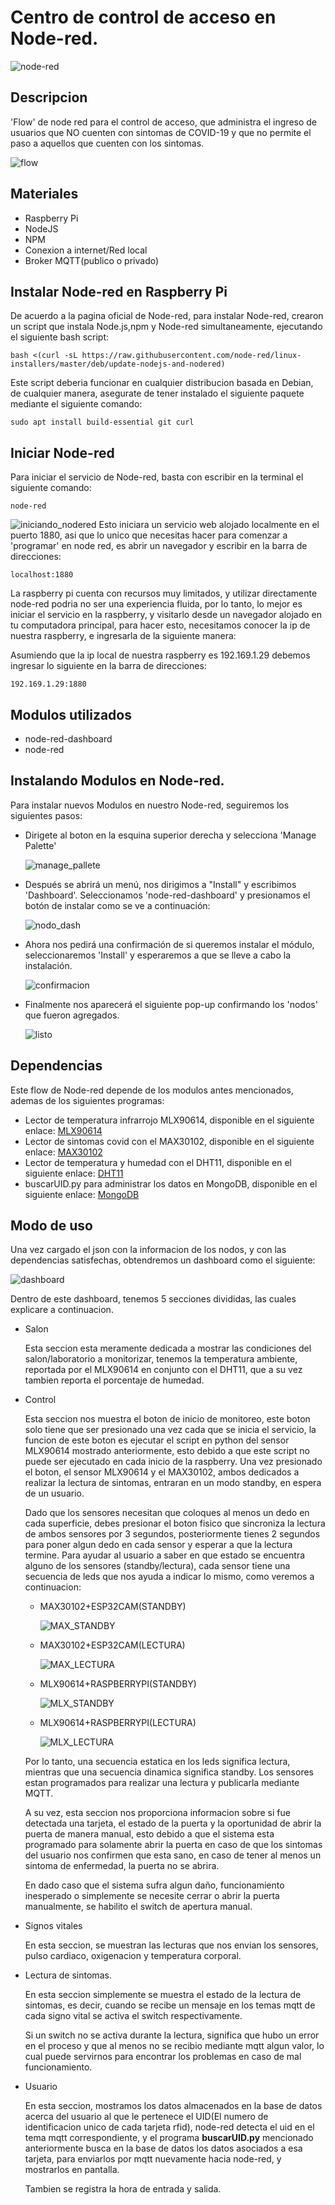 # Centro de control de acceso en Node-red.
![node-red](imagenes/Node-red-icon.png)
## Descripcion
'Flow' de node red para el control de acceso, que administra el ingreso de usuarios que NO cuenten con sintomas de COVID-19 y que no permite el paso a aquellos que cuenten con los sintomas.

![flow](imagenes/flow.png)
## Materiales
- Raspberry Pi
- NodeJS
- NPM
- Conexion a internet/Red local
- Broker MQTT(publico o privado)
## Instalar Node-red en Raspberry Pi
De acuerdo a la pagina oficial de Node-red, para instalar Node-red, crearon un script que instala Node.js,npm y Node-red simultaneamente, ejecutando el siguiente bash script:

`bash <(curl -sL https://raw.githubusercontent.com/node-red/linux-installers/master/deb/update-nodejs-and-nodered)`

Este script deberia funcionar en cualquier distribucion basada en Debian, de cualquier manera, asegurate de tener instalado el siguiente paquete mediante el siguiente comando:

`sudo apt install build-essential git curl`

## Iniciar Node-red

Para iniciar el servicio de Node-red, basta con escribir en la terminal el siguiente comando:

`node-red`

![iniciando_nodered](imagenes/iniciando-node-red.png)
Esto iniciara un servicio web alojado localmente en el puerto 1880, asi que lo unico que necesitas hacer para comenzar a 'programar' en node red, es abrir un navegador y escribir en la barra de direcciones:

`localhost:1880`

La raspberry pi cuenta con recursos muy limitados, y utilizar directamente node-red podria no ser una experiencia fluida, por lo tanto, lo mejor es iniciar el servicio en la raspberry, y visitarlo desde un navegador alojado en tu computadora principal, para hacer esto, necesitamos conocer la ip de nuestra raspberry, e ingresarla de la siguiente manera:

Asumiendo que la ip local de nuestra raspberry es 192.169.1.29 debemos ingresar lo siguiente en la barra de direcciones:

`192.169.1.29:1880`
## Modulos utilizados
- node-red-dashboard
- node-red
## Instalando Modulos en Node-red.
Para instalar nuevos Modulos en nuestro Node-red, seguiremos los siguientes pasos:

- Dirigete al boton en la esquina superior derecha y selecciona 'Manage Palette'
  
  ![manage_pallete](imagenes/manage.png)
- Después se abrirá un menú, nos dirigimos a "Install" y escribimos 'Dashboard'. Seleccionamos 'node-red-dashboard' y presionamos el botón de instalar como se ve a continuación:
  
  ![nodo_dash](imagenes/nodo_dashboard.png)
- Ahora nos pedirá una confirmación de si queremos instalar el módulo, seleccionaremos 'Install' y esperaremos a que se lleve a cabo la instalación.
  
  ![confirmacion](imagenes/confirmacion.png)
- Finalmente nos aparecerá el siguiente pop-up confirmando los 'nodos' que fueron agregados.
  
  ![listo](imagenes/listo.png)
## Dependencias
Este flow de Node-red depende de los modulos antes mencionados, ademas de los siguientes programas:

- Lector de temperatura infrarrojo MLX90614, disponible en el siguiente enlace: [MLX90614](https://github.com/ElierRosales/Capstone-project-Administrador-de-laboratorios/tree/main/MLX90614)
- Lector de sintomas covid con el MAX30102, disponible en el siguiente enlace: [MAX30102](https://github.com/ElierRosales/Capstone-project-Administrador-de-laboratorios/tree/main/MAX30102)
- Lector de temperatura y humedad con el DHT11, disponible en el siguiente enlace: [DHT11](https://github.com/ElierRosales/Capstone-project-Administrador-de-laboratorios/tree/main/DHT11)
- buscarUID.py para administrar los datos en MongoDB, disponible en el siguiente enlace: [MongoDB](https://github.com/ElierRosales/Capstone-project-Administrador-de-laboratorios/tree/main/MongoDB)
## Modo de uso
Una vez cargado el json con la informacion de los nodos, y con las dependencias satisfechas, obtendremos un dashboard como el siguiente:

![dashboard](imagenes/dashboard.png)

Dentro de este dashboard, tenemos 5 secciones divididas, las cuales explicare a continuacion.

- Salon
  
  Esta seccion esta meramente dedicada a mostrar las condiciones del salon/laboratorio a monitorizar, tenemos la temperatura ambiente, reportada por el MLX90614 en conjunto con el DHT11, que a su vez tambien reporta el porcentaje de humedad.
- Control
  
  Esta seccion nos muestra el boton de inicio de monitoreo, este boton solo tiene que ser presionado una vez cada que se inicia el servicio, la funcion de este boton es ejecutar el script en python del sensor MLX90614 mostrado anteriormente, esto debido a que este script no puede ser ejecutado en cada inicio de la raspberry. Una vez presionado el boton, el sensor MLX90614 y el MAX30102, ambos dedicados a realizar la lectura de sintomas, entraran en un modo standby, en espera de un usuario.

  Dado que los sensores necesitan que coloques al menos un dedo en cada superficie, debes presionar el boton fisico que sincroniza la lectura de ambos sensores por 3 segundos, posteriormente tienes 2 segundos para poner algun dedo en cada sensor y esperar a que la lectura termine. Para ayudar al usuario a saber en que estado se encuentra alguno de los sensores (standby/lectura), cada sensor tiene una secuencia de leds que nos ayuda a indicar lo mismo, como veremos a continuacion:
  
  - MAX30102+ESP32CAM(STANDBY)

    ![MAX_STANDBY](imagenes/standby_max.gif)
  - MAX30102+ESP32CAM(LECTURA)
    
    ![MAX_LECTURA](imagenes/lectura_max.gif)

  - MLX90614+RASPBERRYPI(STANDBY)
    
    ![MLX_STANDBY](imagenes/standby_mlx.gif)

  - MLX90614+RASPBERRYPI(LECTURA)
  
    ![MLX_LECTURA](imagenes/standby_mlx_real.gif)
  
  Por lo tanto, una secuencia estatica en los leds significa lectura, mientras que una secuencia dinamica significa standby. Los sensores estan programados para realizar una lectura y publicarla mediante MQTT.

  A su vez, esta seccion nos proporciona informacion sobre si fue detectada una tarjeta, el estado de la puerta y la oportunidad de abrir la puerta de manera manual, esto debido a que el sistema esta programado para solamente abrir la puerta en caso de que los sintomas del usuario nos confirmen que esta sano, en caso de tener al menos un sintoma de enfermedad, la puerta no se abrira. 

  En dado caso que el sistema sufra algun daño, funcionamiento inesperado o simplemente se necesite cerrar o abrir la puerta manualmente, se habilito el switch de apertura manual.
- Signos vitales
  
  En esta seccion, se muestran las lecturas que nos envian los sensores, pulso cardiaco, oxigenacion y temperatura corporal.
- Lectura de sintomas.
  
  En esta seccion simplemente se muestra el estado de la lectura de sintomas, es decir, cuando se recibe un mensaje en los temas mqtt de cada signo vital se activa el switch respectivamente. 

  Si un switch no se activa durante la lectura, significa que hubo un error en el proceso y que al menos no se recibio mediante mqtt algun valor, lo cual puede servirnos para encontrar los problemas en caso de mal funcionamiento.
- Usuario
  
  En esta seccion, mostramos los datos almacenados en la base de datos acerca del usuario al que le pertenece el UID(El numero de identificacion unico de cada tarjeta rfid), node-red detecta el uid en el tema mqtt correspondiente, y el programa **buscarUID.py** mencionado anteriormente busca en la base de datos los datos asociados a esa tarjeta, para enviarlos por mqtt nuevamente hacia node-red, y mostrarlos en pantalla.

  Tambien se registra la hora de entrada y salida.
